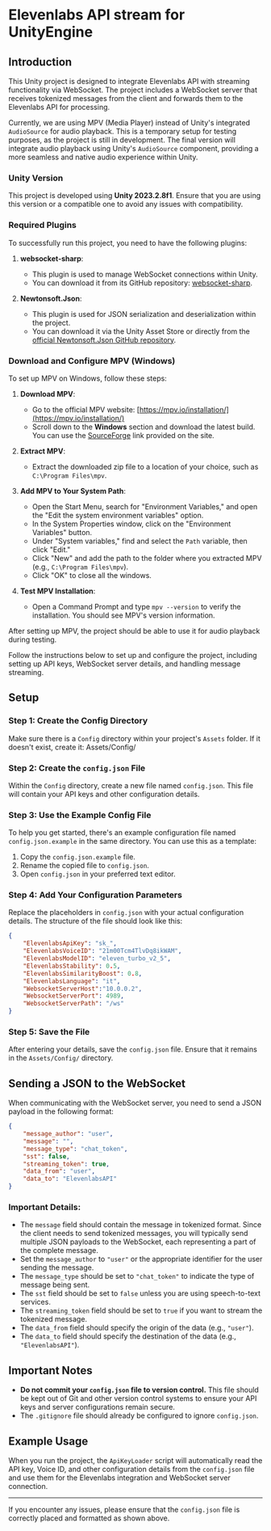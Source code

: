 # Elevenlabs API stream for UnityEngine

## Introduction

This Unity project is designed to integrate Elevenlabs API with streaming functionality via WebSocket. The project includes a WebSocket server that receives tokenized messages from the client and forwards them to the Elevenlabs API for processing.

Currently, we are using MPV (Media Player) instead of Unity's integrated `AudioSource` for audio playback. This is a temporary setup for testing purposes, as the project is still in development. The final version will integrate audio playback using Unity's `AudioSource` component, providing a more seamless and native audio experience within Unity.

### Unity Version

This project is developed using **Unity 2023.2.8f1**. Ensure that you are using this version or a compatible one to avoid any issues with compatibility.

### Required Plugins

To successfully run this project, you need to have the following plugins:

1. **websocket-sharp**:
   - This plugin is used to manage WebSocket connections within Unity. 
   - You can download it from its GitHub repository: [websocket-sharp](https://github.com/sta/websocket-sharp).

2. **Newtonsoft.Json**:
   - This plugin is used for JSON serialization and deserialization within the project.
   - You can download it via the Unity Asset Store or directly from the [official Newtonsoft.Json GitHub repository](https://github.com/JamesNK/Newtonsoft.Json).

### Download and Configure MPV (Windows)

To set up MPV on Windows, follow these steps:

1. **Download MPV**:
   - Go to the official MPV website: [https://mpv.io/installation/](https://mpv.io/installation/)
   - Scroll down to the **Windows** section and download the latest build. You can use the [SourceForge](https://sourceforge.net/projects/mpv-player-windows/files/) link provided on the site.

2. **Extract MPV**:
   - Extract the downloaded zip file to a location of your choice, such as `C:\Program Files\mpv`.

3. **Add MPV to Your System Path**:
   - Open the Start Menu, search for "Environment Variables," and open the "Edit the system environment variables" option.
   - In the System Properties window, click on the "Environment Variables" button.
   - Under "System variables," find and select the `Path` variable, then click "Edit."
   - Click "New" and add the path to the folder where you extracted MPV (e.g., `C:\Program Files\mpv`).
   - Click "OK" to close all the windows.

4. **Test MPV Installation**:
   - Open a Command Prompt and type `mpv --version` to verify the installation. You should see MPV's version information.

After setting up MPV, the project should be able to use it for audio playback during testing.

Follow the instructions below to set up and configure the project, including setting up API keys, WebSocket server details, and handling message streaming.



## Setup

### Step 1: Create the Config Directory

Make sure there is a `Config` directory within your project's `Assets` folder. If it doesn't exist, create it: Assets/Config/

### Step 2: Create the `config.json` File

Within the `Config` directory, create a new file named `config.json`. This file will contain your API keys and other configuration details.

### Step 3: Use the Example Config File

To help you get started, there's an example configuration file named `config.json.example` in the same directory. You can use this as a template:

1. Copy the `config.json.example` file.
2. Rename the copied file to `config.json`.
3. Open `config.json` in your preferred text editor.

### Step 4: Add Your Configuration Parameters

Replace the placeholders in `config.json` with your actual configuration details. The structure of the file should look like this:

```json
{
    "ElevenlabsApiKey": "sk_",
    "ElevenlabsVoiceID": "21m00Tcm4TlvDq8ikWAM",
    "ElevenlabsModelID": "eleven_turbo_v2_5",
    "ElevenlabsStability": 0.5,
    "ElevenlabsSimilarityBoost": 0.8,
    "ElevenlabsLanguage": "it",
    "WebsocketServerHost":"10.0.0.2",
    "WebsocketServerPort": 4989,
    "WebsocketServerPath": "/ws"
}
```
### Step 5: Save the File

After entering your details, save the `config.json` file. Ensure that it remains in the `Assets/Config/` directory.

## Sending a JSON to the WebSocket

When communicating with the WebSocket server, you need to send a JSON payload in the following format:

```json
{
    "message_author": "user",
    "message": "",
    "message_type": "chat_token",
    "sst": false,
    "streaming_token": true,
    "data_from": "user",
    "data_to": "ElevenlabsAPI"
}
```
### Important Details:
- The `message` field should contain the message in tokenized format. Since the client needs to send tokenized messages, you will typically send multiple JSON payloads to the WebSocket, each representing a part of the complete message.
- Set the `message_author` to `"user"` or the appropriate identifier for the user sending the message.
- The `message_type` should be set to `"chat_token"` to indicate the type of message being sent.
- The `sst` field should be set to `false` unless you are using speech-to-text services.
- The `streaming_token` field should be set to `true` if you want to stream the tokenized message.
- The `data_from` field should specify the origin of the data (e.g., `"user"`).
- The `data_to` field should specify the destination of the data (e.g., `"ElevenlabsAPI"`).

## Important Notes

- **Do not commit your `config.json` file to version control.** This file should be kept out of Git and other version control systems to ensure your API keys and server configurations remain secure.
- The `.gitignore` file should already be configured to ignore `config.json`.

## Example Usage

When you run the project, the `ApiKeyLoader` script will automatically read the API key, Voice ID, and other configuration details from the `config.json` file and use them for the Elevenlabs integration and WebSocket server connection.

---

If you encounter any issues, please ensure that the `config.json` file is correctly placed and formatted as shown above.
